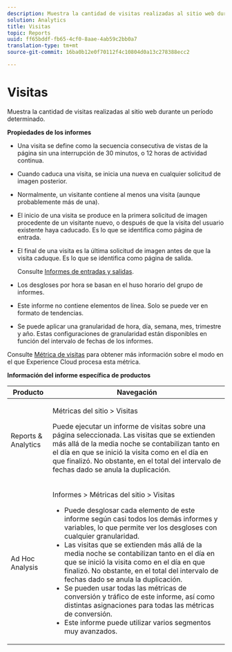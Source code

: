 ```yaml
---
description: Muestra la cantidad de visitas realizadas al sitio web durante un período determinado.
solution: Analytics
title: Visitas
topic: Reports
uuid: ff65bddf-fb65-4cf0-8aae-4ab59c2bb0a7
translation-type: tm+mt
source-git-commit: 16ba0b12e0f70112f4c10804d0a13c278388ecc2

---
```



# Visitas

Muestra la cantidad de visitas realizadas al sitio web durante un período determinado.

**Propiedades de los informes**

* Una visita se define como la secuencia consecutiva de vistas de la página sin una interrupción de 30 minutos, o 12 horas de actividad continua.
* Cuando caduca una visita, se inicia una nueva en cualquier solicitud de imagen posterior.
* Normalmente, un visitante contiene al menos una visita (aunque probablemente más de una).
* El inicio de una visita se produce en la primera solicitud de imagen procedente de un visitante nuevo, o después de que la visita del usuario existente haya caducado. Es lo que se identifica como página de entrada.
* El final de una visita es la última solicitud de imagen antes de que la visita caduque. Es lo que se identifica como página de salida.

   Consulte [Informes de entradas y salidas](/help/components/c-variables/dimensionslist/reports-entries-exits.md).
* Los desgloses por hora se basan en el huso horario del grupo de informes.
* Este informe no contiene elementos de línea. Solo se puede ver en formato de tendencias.
* Se puede aplicar una granularidad de hora, día, semana, mes, trimestre y año. Estas configuraciones de granularidad están disponibles en función del intervalo de fechas de los informes.

Consulte [Métrica de visitas](/help/components/c-variables/c-metrics/metrics-visit.md) para obtener más información sobre el modo en el que Experience Cloud procesa esta métrica.

**Información del informe específica de productos**

<table id="table_3138CA443CAC4F55838216E8B8786EE2"> 
 <thead> 
  <tr> 
   <th colname="col1" class="entry"> Producto </th> 
   <th colname="col2" class="entry"> Navegación </th> 
  </tr> 
 </thead>
 <tbody> 
  <tr> 
   <td colname="col1"> <p> Reports &amp; Analytics </p> </td> 
   <td colname="col2"> <p> <span class="uicontrol"> Métricas del sitio</span> &gt; <span class="uicontrol">Visitas</span> </p> <p>Puede ejecutar un <span class="wintitle">informe de visitas</span> sobre una página seleccionada. Las visitas que se extienden más allá de la media noche se contabilizan tanto en el día en que se inició la visita como en el día en que finalizó. No obstante, en el total del intervalo de fechas dado se anula la duplicación. </p> </td> 
  </tr> 
  <tr> 
   <td colname="col1"> <p> Ad Hoc Analysis  </p> </td> 
   <td colname="col2"> <p> <span class="uicontrol"> Informes</span> &gt; <span class="uicontrol">Métricas del sitio</span> &gt; <span class="uicontrol">Visitas</span> </p> 
    <ul id="ul_73FEE02C129041D6A63F2DB07676960F"> 
     <li id="li_CC3BB22DE97941EB8032BE4421FFC173"> Puede desglosar cada elemento de este informe según casi todos los demás informes y variables, lo que permite ver los desgloses con cualquier granularidad. </li> 
     <li id="li_D53D480D73264D47945C9E1202B7BD4F">Las visitas que se extienden más allá de la media noche se contabilizan tanto en el día en que se inició la visita como en el día en que finalizó. No obstante, en el total del intervalo de fechas dado se anula la duplicación. </li> 
     <li id="li_B8BCC584F95B407DB87F5EA57CC88F62">Se pueden usar todas las métricas de conversión y tráfico de este informe, así como distintas asignaciones para todas las métricas de conversión. </li> 
     <li id="li_0F342D3DCFF44ABAB79BD0F9E7F43E1E">Este informe puede utilizar varios segmentos muy avanzados. </li> 
    </ul> </td> 
  </tr> 
 </tbody> 
</table>


